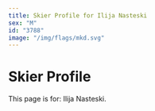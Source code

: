 ```yaml
---
title: Skier Profile for Ilija Nasteski
sex: "M"
id: "3788"
image: "/img/flags/mkd.svg" 
---
```


# Skier Profile

This page is for: Ilija Nasteski.
    